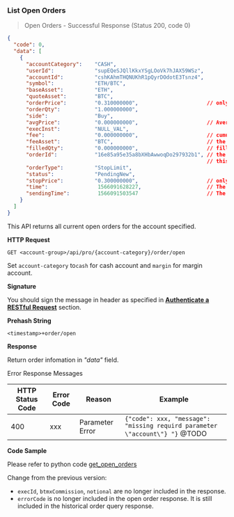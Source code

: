 ### 
### List Open Orders

> Open Orders - Successful Response (Status 200, code 0)

```json
{
  "code": 0,
  "data": [
    { 
      "accountCategory":    "CASH",
      "userId":             "supEQeSJQllKkxYSgLOoVk7hJAX59WSz",
      "accountId":          "cshKAhmTHQNUKhR1pQyrDOdotE3Tsnz4",
      "symbol":             "ETH/BTC",
      "baseAsset":          "ETH",
      "quoteAsset":         "BTC",
      "orderPrice":         "0.310000000",                      // only available for limit and stop limit orders
      "orderQty":           "1.000000000",
      "side":               "Buy",
      "avgPrice":           "0.000000000",                      // Average filled price of the order      
      "execInst":           "NULL_VAL",
      "fee":                "0.000000000",                      // cumulative fee paid for this order
      "feeAsset":           "BTC",                              // the asset
      "filledQty":          "0.000000000",                      // filled quantity
      "orderId":            "16e85a95e35a8bXHbAwwoqDo297932b1", // the unique identifier, you will need
                                                                // this value to cancel this order
      "orderType":          "StopLimit",
      "status":             "PendingNew",
      "stopPrice":          "0.300000000",                      // only available for stop market and stop limit orders
      "time":                1566091628227,                     // The last execution time of the order @TODO@FixMe
      "sendingTime":         1566091503547                      // The sending time of the order
    }
  ]
}
```

This API returns all current open orders for the account specified. 

**HTTP Request**

`GET <account-group>/api/pro/{account-category}/order/open`

Set `account-category` to`cash` for cash account and `margin` for margin account. 

**Signature**

You should sign the message in header as specified in [**Authenticate a RESTful Request**](#sign-request) section.

**Prehash String**

`<timestamp>+order/open`

**Response**

Return order infomation in *"data"* field. 

Error Response Messages

HTTP Status Code | Error Code | Reason           | Example
---------------- | ---------- | ---------------- | ----------------------------------------------------------------------
400              | xxx        | Parameter Error  | `{"code": xxx, "message": "missing requird parameter \"account\"} "}`  @TODO


**Code Sample**

Please refer to python code [get_open_orders](https://github.com/gdm-exchange/bitmax-api-demo/blob/master/python/query_order.py)

Change from the previous version:

* `execId`, `btmxCommission`, `notional` are no longer included in the response. 
* `errorCode` is no longer included in the open order response. It is still included in the historical order query response.

